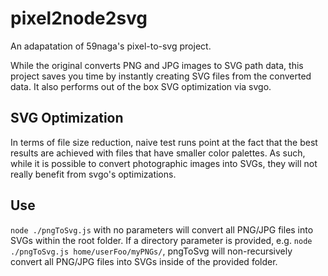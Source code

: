 # pixel2node2svg

An adapatation of 59naga's pixel-to-svg project.

While the original converts PNG and JPG images to SVG path data, this project saves you time by instantly creating SVG files from the converted data. It also performs out of the box SVG optimization via svgo.

## SVG Optimization

In terms of file size reduction, naive test runs point at the fact that the best results are achieved with files that have smaller color palettes. As such, while it is possible to convert photographic images into SVGs, they will not really benefit from svgo's optimizations.

## Use

`node ./pngToSvg.js` with no parameters will convert all PNG/JPG files into SVGs within the root folder. If a directory parameter is provided, e.g. `node ./pngToSvg.js home/userFoo/myPNGs/`, pngToSvg will non-recursively convert all PNG/JPG files into SVGs inside of the provided folder.
